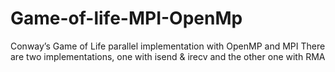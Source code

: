 # Game-of-life-MPI-OpenMp
Conway’s Game of Life parallel implementation with OpenMP and MPI
There are two implementations, one with isend & irecv and the other one with RMA
